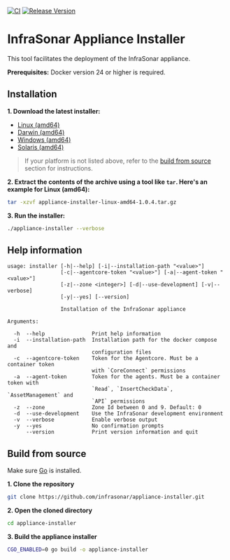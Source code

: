 [![CI](https://github.com/infrasonar/appliance-installer/workflows/CI/badge.svg)](https://github.com/infrasonar/appliance-installer/actions)
[![Release Version](https://img.shields.io/github/release/infrasonar/appliance-installer)](https://github.com/infrasonar/appliance-installer/releases)

# InfraSonar Appliance Installer

This tool facilitates the deployment of the InfraSonar appliance.

**Prerequisites:** Docker version 24 or higher is required.

## Installation

**1. Download the latest installer:**

- [Linux (amd64)](https://github.com/infrasonar/appliance-installer/releases/download/v1.0.4/appliance-installer-linux-amd64-1.0.4.tar.gz)
- [Darwin (amd64)](https://github.com/infrasonar/appliance-installer/releases/download/v1.0.4/appliance-installer-darwin-amd64-1.0.4.tar.gz)
- [Windows (amd64)](https://github.com/infrasonar/appliance-installer/releases/download/v1.0.4/appliance-installer-windows-amd64-1.0.4.zip)
- [Solaris (amd64)](https://github.com/infrasonar/appliance-installer/releases/download/v1.0.4/appliance-installer-solaris-amd64-1.0.4.tar.gz)

> If your platform is not listed above, refer to the [build from source](#build-from-source) section for instructions.

**2. Extract the contents of the archive using a tool like `tar`. Here's an example for Linux (amd64):**
```bash
tar -xzvf appliance-installer-linux-amd64-1.0.4.tar.gz
```

**3. Run the installer:**

```bash
./appliance-installer --verbose
```

## Help information

```
usage: installer [-h|--help] [-i|--installation-path "<value>"]
                 [-c|--agentcore-token "<value>"] [-a|--agent-token "<value>"]
                 [-z|--zone <integer>] [-d|--use-development] [-v|--verbose]
                 [-y|--yes] [--version]

                 Installation of the InfraSonar appliance

Arguments:

  -h  --help               Print help information
  -i  --installation-path  Installation path for the docker compose and
                           configuration files
  -c  --agentcore-token    Token for the Agentcore. Must be a container token
                           with `CoreConnect` permissions
  -a  --agent-token        Token for the agents. Must be a container token with
                           `Read`, `InsertCheckData`, `AssetManagement` and
                           `API` permissions
  -z  --zone               Zone Id between 0 and 9. Default: 0
  -d  --use-development    Use the InfraSonar development environment
  -v  --verbose            Enable verbose output
  -y  --yes                No confirmation prompts
      --version            Print version information and quit
```

## Build from source

Make sure [Go](https://go.dev/doc/install) is installed.

**1. Clone the repository**
```bash
git clone https://github.com/infrasonar/appliance-installer.git
```

**2. Open the cloned directory**
```bash
cd appliance-installer
```

**3. Build the appliance installer**
```bash
CGO_ENABLED=0 go build -o appliance-installer
```
